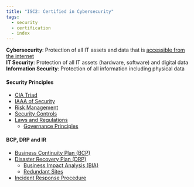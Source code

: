```yaml
---
title: "ISC2: Certified in Cybersecurity"
tags:
  - security
  - certification
  - index
---
```


**Cybersecurity**: Protection of all IT assets and data that is <u>accessible from the internet</u>  
**IT Security**: Protection of all IT assets (hardware, software) and digital data  
**Information Security**: Protection of all information including physical data

#### Security Principles

* [CIA Triad](frameworks/cia-triad.md)
* [IAAA of Security](frameworks/iaaa-of-security.md)
* [Risk Management](../../risk-management/risk-management.md)
* [Security Controls](../../security-controls/security-controls.md)
* [Laws and Regulations](laws-and-regulations.md)
	* [Governance Principles](isc2-cc/governance-principles.md)

#### BCP, DRP and IR

* [Business Continuity Plan (BCP)](business-continuity-plan-bcp.md)
* [Disaster Recovery Plan (DRP)](disaster-recovery-plan-drp.md)
	* [Business Impact Analysis (BIA)](../../risk-management/business-impact-analysis-bia.md)
	* [Redundant Sites](../../cyber-redundancy/redundant-sites.md)
* [Incident Response Procedure](../comptia-security/incident-response-procedure.md)